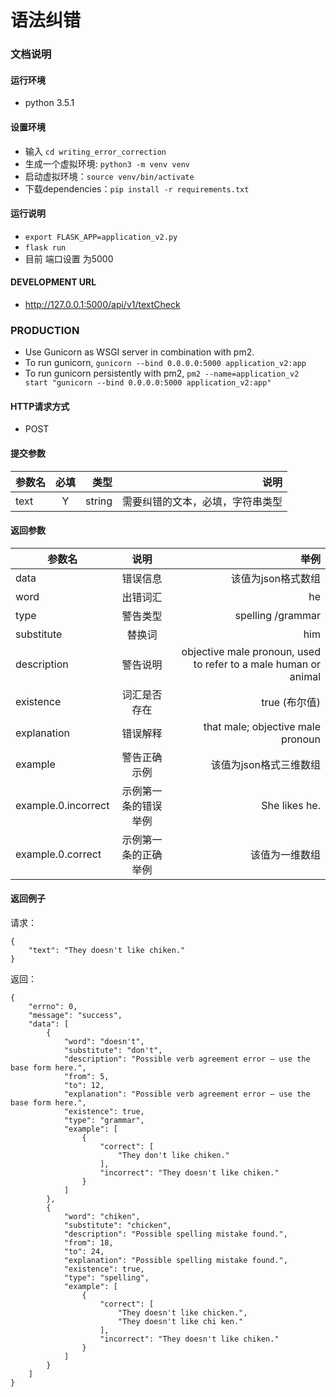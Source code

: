 # 语法纠错

### 文档说明

#### 运行环境
* python 3.5.1

#### 设置环境
* 输入 `cd writing_error_correction`
* 生成一个虚拟环境: `python3 -m venv venv`
* 启动虚拟环境：`source venv/bin/activate`
* 下载dependencies：`pip install -r requirements.txt`

#### 运行说明
* `export FLASK_APP=application_v2.py`
* `flask run`
* 目前 端口设置 为5000

#### DEVELOPMENT URL
* http://127.0.0.1:5000/api/v1/textCheck

### PRODUCTION
* Use Gunicorn as WSGI server in combination with pm2.
* To run gunicorn, `gunicorn --bind 0.0.0.0:5000 application_v2:app`
* To run gunicorn persistently with pm2, `pm2 --name=application_v2 start "gunicorn --bind 0.0.0.0:5000 application_v2:app"`

#### HTTP请求方式
* POST

#### 提交参数
| 参数名		| 必填  	| 类型		| 说明 				  	        |
| ----------|:-----:| ---------:|------------------------------:|
| text   	| Y    	| string 	| 需要纠错的文本，必填，字符串类型  	|

#### 返回参数
| 参数名		            | 说明  	               | 举例 				                                               |
| ----------------------|:--------------------:|------------------------------------------------------------------:|
| data   	            | 错误信息              | 该值为json格式数组                                                  |
| word   	            | 出错词汇              | he     	                                                           |
| type   	            | 警告类型              | spelling /grammar                                                 |
| substitute   	        | 替换词                | him            	                                               |
| description           | 警告说明              | objective male pronoun, used to refer to a male human or animal   |
| existence             | 词汇是否存在           | true (布尔值)                                                      |
| explanation           | 错误解释    	       | that male; objective male pronoun                                 |
| example             	| 警告正确示例           | 该值为json格式三维数组       	                                       |
| example.0.incorrect   | 示例第一条的错误举例    | She likes he.                                                     |
| example.0.correct     | 示例第一条的正确举例    | 该值为一维数组                           	|

#### 返回例子
请求：
```
{
	"text": "They doesn't like chiken."
}
```

返回：
```
{
    "errno": 0,
    "message": "success",
    "data": [
        {
            "word": "doesn't",
            "substitute": "don't",
            "description": "Possible verb agreement error — use the base form here.",
            "from": 5,
            "to": 12,
            "explanation": "Possible verb agreement error — use the base form here.",
            "existence": true,
            "type": "grammar",
            "example": [
                {
                    "correct": [
                        "They don't like chiken."
                    ],
                    "incorrect": "They doesn't like chiken."
                }
            ]
        },
        {
            "word": "chiken",
            "substitute": "chicken",
            "description": "Possible spelling mistake found.",
            "from": 18,
            "to": 24,
            "explanation": "Possible spelling mistake found.",
            "existence": true,
            "type": "spelling",
            "example": [
                {
                    "correct": [
                        "They doesn't like chicken.",
                        "They doesn't like chi ken."
                    ],
                    "incorrect": "They doesn't like chiken."
                }
            ]
        }
    ]
}
```


